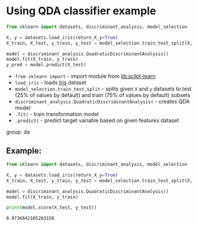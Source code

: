# Using QDA classifier example

```python
from sklearn import datasets, discriminant_analysis, model_selection

X, y = datasets.load_iris(return_X_y=True)
X_train, X_test, y_train, y_test = model_selection.train_test_split(X, y)

model = discriminant_analysis.QuadraticDiscriminantAnalysis()
model.fit(X_train, y_train)
y_pred = model.predict(X_test)
```

- `from sklearn import` - import module from [lib:scikit-learn](https://onelinerhub.com/python-scikit-learn/how-to-install-scikit-learn-using-pip)
- `load_iris` - loads [Iris](https://scikit-learn.org/stable/auto_examples/datasets/plot_iris_dataset.html) dataset
- `model_selection.train_test_split` - splits given `X` and `y` datasets to test (25% of values by default) and train (75% of values by default) subsets
- `discriminant_analysis.QuadraticDiscriminantAnalysis(` - creates QDA model
- `.fit(` - train transformation model
- `.predict(` - predict target variable based on given features dataset

group: da

## Example: 
```python
from sklearn import datasets, discriminant_analysis, model_selection

X, y = datasets.load_iris(return_X_y=True)
X_train, X_test, y_train, y_test = model_selection.train_test_split(X, y)

model = discriminant_analysis.QuadraticDiscriminantAnalysis()
model.fit(X_train, y_train)

print(model.score(X_test, y_test))
```
```
0.9736842105263158

```

